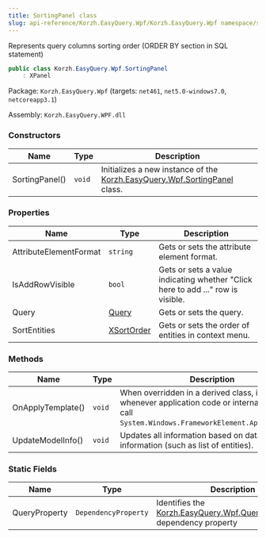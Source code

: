 ```yaml
---
title: SortingPanel class
slug: api-reference/Korzh.EasyQuery.Wpf/Korzh.EasyQuery.Wpf namespace/sortingpanel-class
---
```



Represents query columns sorting order (ORDER BY section in SQL statement)
```csharp
public class Korzh.EasyQuery.Wpf.SortingPanel
    : XPanel

```
Package: `Korzh.EasyQuery.Wpf` (targets: `net461`, `net5.0-windows7.0`, `netcoreapp3.1`)

Assembly: `Korzh.EasyQuery.WPF.dll`

### Constructors

| Name | Type | Description | 
| --- | --- | --- | 
| SortingPanel() | `void` | Initializes a new instance of the [Korzh.EasyQuery.Wpf.SortingPanel](/api-reference/korzh-easyquery-wpf/korzh-easyquery-wpf-namespace/sortingpanel-class) class. | 


### Properties

| Name | Type | Description | 
| --- | --- | --- | 
| AttributeElementFormat | `string` | Gets or sets the attribute element format. | 
| IsAddRowVisible | `bool` | Gets or sets a value indicating whether "Click here to add ..." row is visible. | 
| Query | [Query](/api-reference/korzh-easyquery/korzh-easyquery-namespace/query-class) | Gets or sets the query. | 
| SortEntities | [XSortOrder](/api-reference/korzh-easyquery-wpf/korzh-easyquery-wpf-namespace/xsortorder-enum) | Gets or sets the order of entities in context menu. | 


### Methods

| Name | Type | Description | 
| --- | --- | --- | 
| OnApplyTemplate() | `void` | When overridden in a derived class, is invoked whenever application code or internal processes call `System.Windows.FrameworkElement.ApplyTemplate`. | 
| UpdateModelInfo() | `void` | Updates all information based on data model information (such as list of entities). | 


### Static Fields

| Name | Type | Description | 
| --- | --- | --- | 
| QueryProperty | `DependencyProperty` | Identifies the [Korzh.EasyQuery.Wpf.QueryPanel.Query](/api-reference/korzh-easyquery-wpf/korzh-easyquery-wpf-namespace/querypanel-class) dependency property |